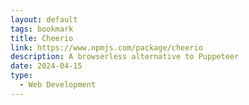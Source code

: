 ```yaml
---
layout: default
tags: bookmark
title: Cheerio
link: https://www.npmjs.com/package/cheerio
description: A browserless alternative to Puppeteer
date: 2024-04-15
type:
  - Web Development
---
```

